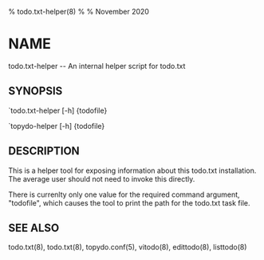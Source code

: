 % todo.txt-helper(8)
%
% November 2020

# NAME

todo.txt-helper -- An internal helper script for todo.txt

## SYNOPSIS

`todo.txt-helper [-h] {todofile}

`topydo-helper [-h] {todofile}

## DESCRIPTION

This is a helper tool for exposing information about this todo.txt
installation. The average user should not need to invoke this directly.

There is currenlty only one value for the required command argument,
"todofile", which causes the tool to print the path for the todo.txt task file.

## SEE ALSO

todo.txt(8), todo.txt(8), topydo.conf(5), vitodo(8), edittodo(8), listtodo(8)
